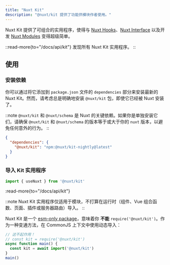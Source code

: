```yaml
---
title: "Nuxt Kit"
description: "@nuxt/kit 提供了功能供模块作者使用。"
---
```


Nuxt Kit 提供了可组合的实用程序，使得与 [Nuxt Hooks](/docs/api/advanced/hooks)、[Nuxt Interface](/docs/guide/going-further/internals#the-nuxt-interface) 以及开发 [Nuxt Modules](/docs/guide/going-further/modules) 变得超级简单。

::read-more{to="/docs/api/kit"}
发现所有 Nuxt Kit 实用程序。
::

## 使用

### 安装依赖

你可以通过将它添加到 `package.json` 文件的 `dependencies` 部分来安装最新的 Nuxt Kit。然而，请考虑总是明确地安装 `@nuxt/kit` 包，即使它已经被 Nuxt 安装了。

::note
`@nuxt/kit` 和 `@nuxt/schema` 是 Nuxt 的关键依赖。如果你是单独安装它们，请确保 `@nuxt/kit` 和 `@nuxt/schema` 的版本等于或大于你的 `nuxt` 版本，以避免任何意外的行为。
::

```json [package.json]
{
  "dependencies": {
    "@nuxt/kit": "npm:@nuxt/kit-nightly@latest"
  }
}
```

### 导入 Kit 实用程序

```js [test.mjs]
import { useNuxt } from '@nuxt/kit'
```

:read-more{to="/docs/api/kit"}

::note
Nuxt Kit 实用程序仅适用于模块，不打算在运行时（组件、Vue 组合函数、页面、插件或服务器路由）导入。
::

Nuxt Kit 是一个 [esm-only package](/docs/guide/concepts/esm)，意味着你 **不能** `require('@nuxt/kit')`。作为一种变通方法，在 CommonJS 上下文中使用动态导入：

```js [test.cjs]
// 这不起作用！
// const kit = require('@nuxt/kit')
async function main() {
  const kit = await import('@nuxt/kit')
}
main()
```
